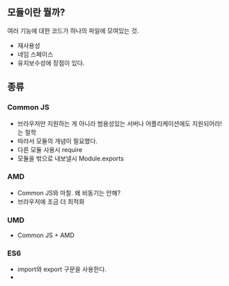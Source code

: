 ## 모듈이란 뭘까?
여러 기능에 대한 코드가 하나의 파일에 모여있는 것.
- 재사용성
- 네임 스페이스
- 유지보수성에 장점이 있다.

## 종류
### Common JS
- 브라우저만 지원하는 게 아니라 범용성있는 서버나 어플리케이션에도 지원되어라!는 철학
- 따라서 모듈의 개념이 필요했다.
- 다른 모듈 사용시 require
- 모듈을 밖으로 내보낼시 Module.exports

### AMD
- Common JS와 마찰. 왜 비동기는 안해?
- 브라우저에 조금 더 최적화

### UMD
- Common JS + AMD

### ES6
- import와 export 구문을 사용한다. 
- 
